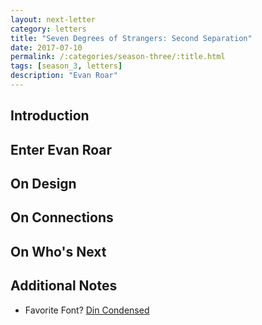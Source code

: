 ```yaml
---
layout: next-letter
category: letters
title: "Seven Degrees of Strangers: Second Separation"
date: 2017-07-10
permalink: /:categories/season-three/:title.html
tags: [season_3, letters]
description: "Evan Roar"
---
```

<!--
![Insert new picture here](http://gallery.tinyletterapp.com/b7acb1dd09358f1ed19f16a562a005fc08d42511/images/94ff2d22-e9e3-40a7-958b-ece4b3921ae6.png)
-->

## Introduction

<!-- How does the concept of weak ties from Malcolm Gladwell's book on
connections apply here? -->

## Enter Evan Roar

## On Design

## On Connections

## On Who's Next

## Additional Notes

- Favorite Font? [Din Condensed](https://typekit.com/fonts/din-condensed)
